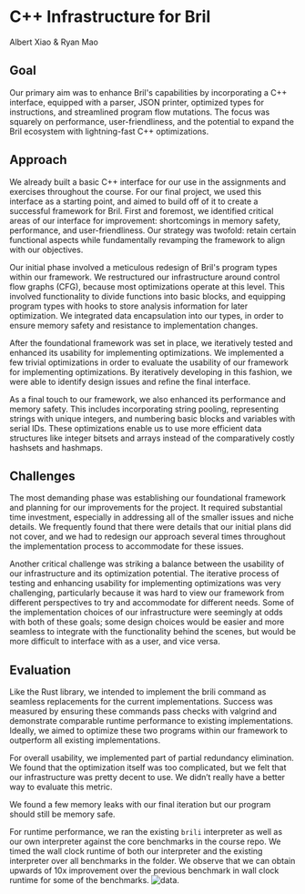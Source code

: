 # C++ Infrastructure for Bril
Albert Xiao & Ryan Mao

## Goal
Our primary aim was to enhance Bril's capabilities by incorporating a C++ interface, equipped with a parser, JSON printer, optimized types for instructions, and streamlined program flow mutations. The focus was squarely on performance, user-friendliness, and the potential to expand the Bril ecosystem with lightning-fast C++ optimizations.

## Approach
We already built a basic C++ interface for our use in the assignments and exercises throughout the course. For our final project, we used this interface as a starting point, and aimed to build off of it to create a successful framework for Bril. First and foremost, we identified critical areas of our interface for improvement: shortcomings in memory safety, performance, and user-friendliness. Our strategy was twofold: retain certain functional aspects while fundamentally revamping the framework to align with our objectives.

Our initial phase involved a meticulous redesign of Bril's program types within our framework. We restructured our infrastructure around control flow graphs (CFG), because most optimizations operate at this level. This involved functionality to divide functions into basic blocks, and equipping program types with hooks to store analysis information for later optimization. We integrated data encapsulation into our types, in order to ensure memory safety and resistance to implementation changes.

After the foundational framework was set in place, we iteratively tested and enhanced its usability for implementing optimizations. We implemented a few trivial optimizations in order to evaluate the usability of our framework for implementing optimizations. By iteratively developing in this fashion, we were able to identify design issues and refine the final interface.

As a final touch to our framework, we also enhanced its performance and memory safety. This includes incorporating string pooling, representing strings with unique integers, and numbering basic blocks and variables with serial IDs. These optimizations enable us to use more efficient data structures like integer bitsets and arrays instead of the comparatively costly hashsets and hashmaps. 

## Challenges
The most demanding phase was establishing our foundational framework and planning for our improvements for the project. It required substantial time investment, especially in addressing all of the smaller issues and niche details. We frequently found that there were details that our initial plans did not cover, and we had to redesign our approach several times throughout the implementation process to accommodate for these issues. 

Another critical challenge was striking a balance between the usability of our infrastructure and its optimization potential. The iterative process of testing and enhancing usability for implementing optimizations was very challenging, particularly because it was hard to view our framework from different perspectives to try and accommodate for different needs. Some of the implementation choices of our infrastructure were seemingly at odds with both of these goals; some design choices would be easier and more seamless to integrate with the functionality behind the scenes, but would be more difficult to interface with as a user, and vice versa. 


## Evaluation

Like the Rust library, we intended to implement the brili command as seamless replacements for the current implementations. Success was measured by ensuring these commands pass checks with valgrind and demonstrate comparable runtime performance to existing implementations. Ideally, we aimed to optimize these two programs within our framework to outperform all existing implementations.

For overall usability, we implemented part of partial redundancy elimination. We found that the optimization itself was too complicated, but we felt that our infrastructure was pretty decent to use. We didn’t really have a better way to evaluate this metric.

We found a few memory leaks with our final iteration but our program should still be memory safe.

For runtime performance, we ran the existing `brili` interpreter as well as our own interpreter against the core benchmarks in the course repo. We timed the wall clock runtime of both our interpreter and the existing interpreter over all benchmarks in the folder. We observe that we can obtain upwards of 10x improvement over the previous benchmark in wall clock runtime for some of the benchmarks. ![data](https://docs.google.com/spreadsheets/d/1QoUncdD2We8P7KumqAfWIKOdVGDnGZ_klbH5AieZHrQ/edit?usp=sharing).




